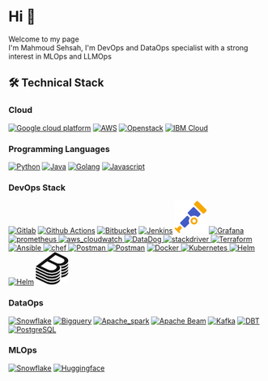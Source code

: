 <h1>Hi 👋 </h1>
<p>Welcome to my page </br>I'm Mahmoud Sehsah, I'm  DevOps and DataOps specialist with a strong interest in MLOps and LLMOps</p>

## 🛠 Technical Stack

### Cloud 
  <p align="left">
    <a href=https://cloud.google.com/?hl=en" target="_blank"> <img src="https://www.vectorlogo.zone/logos/google_cloud/google_cloud-icon.svg" alt="Google cloud platform" /></a>
    <a href=" target="_blank"> <img src="https://www.vectorlogo.zone/logos/amazon_aws/amazon_aws-ar21.svg" alt="AWS" /></a>
    <a href=" target="_blank"> <img src="https://www.vectorlogo.zone/logos/openstack/openstack-ar21.svg" alt="Openstack" /></a>  
    <a href=" target="_blank"> <img src="https://www.vectorlogo.zone/logos/ibm_cloud/ibm_cloud-ar21.svg" alt="IBM Cloud" /></a>  
  </p>

### Programming Languages
<p align="left">
<a href=" target="_blank"> <img src="https://www.vectorlogo.zone/logos/python/python-icon.svg" alt="Python" /></a>  
<a href=" target="_blank"> <img src="https://www.vectorlogo.zone/logos/java/java-icon.svg" alt="Java" /></a>  
<a href=" target="_blank"> <img src="https://www.vectorlogo.zone/logos/golang/golang-icon.svg" alt="Golang" /></a>  
<a href=" target="_blank"> <img src="https://www.vectorlogo.zone/logos/javascript/javascript-icon.svg" alt="Javascript" /></a>  
</p>

### DevOps Stack
<p align="left">
<a href=" target="_blank"> <img src="https://www.vectorlogo.zone/logos/gitlab/gitlab-icon.svg" alt="Gitlab"/></a>
<a href=" target="_blank"> <img src="https://www.vectorlogo.zone/logos/github/github-icon.svg" alt="Github Actions"/></a>
<a href=" target="_blank"> <img src="https://www.vectorlogo.zone/logos/bitbucket/bitbucket-icon.svg" alt="Bitbucket"/></a>
<a href=" target="_blank"> <img src="https://www.vectorlogo.zone/logos/jenkins/jenkins-icon.svg" alt="Jenkins"/></a>
<a href=" target="_blank"> <img src="https://raw.githubusercontent.com/cncf/artwork/main/projects/opentelemetry/icon/color/opentelemetry-icon-color.svg" alt="Opentelemtry" width="64" height="64"/></a>
<a href=" target="_blank"> <img src="https://www.vectorlogo.zone/logos/grafana/grafana-icon.svg" alt="Grafana"</a>
<a href=" target="_blank"> <img src="https://www.vectorlogo.zone/logos/prometheusio/prometheusio-icon.svg" alt="prometheus"</a>
<a href=" target="_blank"> <img src="https://www.vectorlogo.zone/logos/amazon_cloudwatch/amazon_cloudwatch-icon.svg" alt="aws_cloudwatch"</a>
<a href=" target="_blank"> <img src="https://www.vectorlogo.zone/logos/datadoghq/datadoghq-icon.svg" alt="DataDog"</a>
<a href=" target="_blank"> <img src="https://www.vectorlogo.zone/logos/google_stackdriver/google_stackdriver-icon.svg" alt="stackdriver"</a>  
<a href=" target="_blank"> <img src="https://www.vectorlogo.zone/logos/terraformio/terraformio-icon.svg" alt="Terraform"</a>
<a href=" target="_blank"> <img src="https://www.vectorlogo.zone/logos/ansible/ansible-icon.svg" alt="Ansible"</a>
<a href=" target="_blank"> <img src="https://www.vectorlogo.zone/logos/chefio/chefio-icon.svg" alt="chef"</a>
<a href=" target="_blank"> <img src="https://www.vectorlogo.zone/logos/getpostman/getpostman-icon.svg" alt="Postman"</a>
<a href=" target="_blank"> <img src="https://upload.wikimedia.org/wikipedia/en/e/e6/Apache_JMeter_Logo.svg" alt="Postman" width="90" height="64"/></a>  
<a href=" target="_blank"> <img src="https://www.vectorlogo.zone/logos/docker/docker-icon.svg" alt="Docker"</a>
<a href=" target="_blank"> <img src="https://www.vectorlogo.zone/logos/kubernetes/kubernetes-icon.svg" alt="Kubernetes"</a>
<a href=" target="_blank"> <img src="https://www.vectorlogo.zone/logos/helmsh/helmsh-icon.svg" alt="Helm" /></a>
<a href=" target="_blank"> <img src="https://www.vectorlogo.zone/logos/argoprojio/argoprojio-icon.svg" alt="Helm" /></a>
<a href=" target="_blank"> <img src="https://raw.githubusercontent.com/cncf/artwork/main/projects/backstage/icon/black/backstage-icon-black.svg" alt="Backstage" width="64" height="64" /></a>
</p>

### DataOps
<p align="left">
<a href=" target="_blank"> <img src="https://www.vectorlogo.zone/logos/snowflake/snowflake-icon.svg" alt="Snowflake"/></a>
<a href=" target="_blank"> <img src="https://www.vectorlogo.zone/logos/google_bigquery/google_bigquery-icon.svg" alt="Bigquery"/></a>
<a href=" target="_blank"> <img src="https://www.vectorlogo.zone/logos/apache_spark/apache_spark-icon.svg" alt="Apache_spark"/></a>
<a href=" target="_blank"> <img src="https://www.vectorlogo.zone/logos/apache_beam/apache_beam-icon.svg" alt="Apache Beam"/></a>
<a href=" target="_blank"> <img src="https://www.vectorlogo.zone/logos/apache_kafka/apache_kafka-icon.svg" alt="Kafka"/></a>
<a href=" target="_blank"> <img src="https://raw.githubusercontent.com/gilbarbara/logos/main/logos/dbt-icon.svg" alt="DBT"/></a>
<a href=" target="_blank"> <img src="https://www.vectorlogo.zone/logos/postgresql/postgresql-icon.svg" alt="PostgreSQL"/></a>
</p>

### MLOps
<p align="left">
  <a href=" target="_blank"> <img src="https://www.vectorlogo.zone/logos/pytorch/pytorch-icon.svg" alt="Snowflake"/></a>
  <a href=" target="_blank"> <img src="https://raw.githubusercontent.com/gilbarbara/logos/main/logos/hugging-face-icon.svg" alt="Huggingface" width="64" height="64"/></a>
</p>







